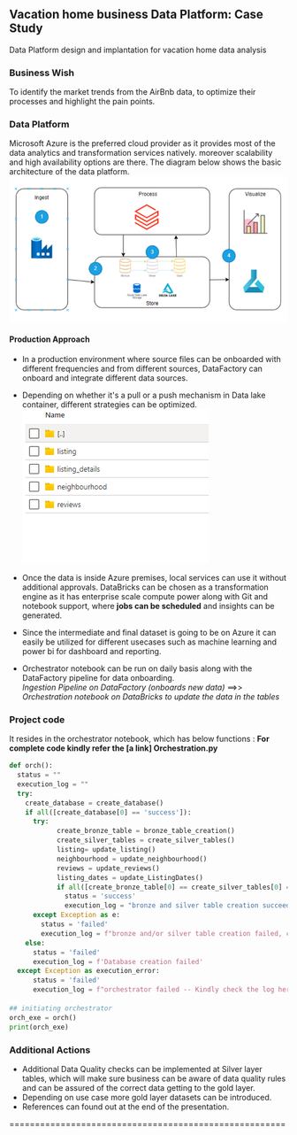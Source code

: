 ## Vacation home business Data Platform: Case Study 
Data Platform design and implantation for vacation home data analysis

### Business Wish
To identify the market trends from the AirBnb data, to optimize their processes  and highlight the pain points.

### Data Platform

Microsoft Azure is the preferred cloud provider as it provides most of the data analytics and transformation services natively. moreover scalability and high availability options are there.
The diagram below shows the basic architecture of the data platform.
![Screenshot](dataPlatformDesign.jpg)
#### Production Approach
* In a production environment where source files can be onboarded with different frequencies and from different sources, DataFactory can onboard and integrate different data sources. 
* Depending on whether it's a pull or a push mechanism in Data lake container, different strategies can be optimized.
![Screenshot](DL.png)
* Once the data is inside Azure premises, local services can use it without additional approvals. DataBricks can be chosen as a transformation engine as it has enterprise scale compute power along with Git and notebook support, where **jobs can be scheduled** and insights can be generated. 

* Since the intermediate and final dataset is going to be on Azure it can easily be utilized for different usecases such as machine learning and power bi for dashboard and reporting.

* Orchestrator notebook can be run on daily basis along with the DataFactory pipeline for data onboarding.<br>
  *Ingestion Pipeline on DataFactory (onboards new data)*
==>> *Orchestration notebook on DataBricks to update the data in the tables*<br>

### Project code
It resides in the orchestrator notebook, which has below functions :
**For complete code kindly refer the [a link] Orchestration.py**
```python
def orch():
  status = ""
  execution_log = ""
  try:
    create_database = create_database()
    if all([create_database[0] == 'success']):
      try:
            create_bronze_table = bronze_table_creation()
            create_silver_tables = create_silver_tables()
            listing= update_listing()
            neighbourhood = update_neighbourhood()
            reviews = update_reviews()
            listing_dates = update_ListingDates()
            if all([create_bronze_table[0] == create_silver_tables[0] == listing[0] == neighbourhood [0] == reviews[0] == listing_dates[0] == 'success']):
              status = 'success'
              execution_log = "bronze and silver table creation succeeded "
      except Exception as e:
        status = 'failed'
        execution_log = f"bronze and/or silver table creation failed, check log here {e} "
    else:
      status = 'failed'
      execution_log = f'Database creation failed'    
  except Exception as execution_error:
      status = 'failed'
      execution_log = f"orchestrator failed -- Kindly check the log here {execution_error}"

## initiating orchestrator
orch_exe = orch()
print(orch_exe)

```


### Additional Actions 
* Additional Data Quality checks can be implemented at Silver layer tables, which will make sure business can be aware of data quality rules and can be assured of the correct data getting to the gold layer.
* Depending on use case more gold layer datasets can be introduced.
* References can found out at the end of the presentation.

======================================================
